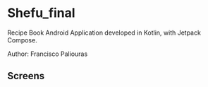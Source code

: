 # Shefu_final
Recipe Book Android Application developed in Kotlin, with Jetpack Compose.

Author: Francisco Paliouras

## Screens
